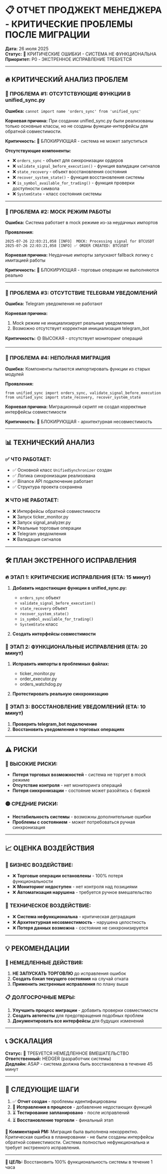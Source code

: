 # 📋 ОТЧЕТ ПРОДЖЕКТ МЕНЕДЖЕРА - КРИТИЧЕСКИЕ ПРОБЛЕМЫ ПОСЛЕ МИГРАЦИИ

**Дата:** 26 июля 2025  
**Статус:** 🚨 КРИТИЧЕСКИЕ ОШИБКИ - СИСТЕМА НЕ ФУНКЦИОНАЛЬНА  
**Приоритет:** P0 - ЭКСТРЕННОЕ ИСПРАВЛЕНИЕ ТРЕБУЕТСЯ  

---

## 🔥 КРИТИЧЕСКИЙ АНАЛИЗ ПРОБЛЕМ

### 🚨 **ПРОБЛЕМА #1: ОТСУТСТВУЮЩИЕ ФУНКЦИИ В unified_sync.py**

**Ошибка:** `cannot import name 'orders_sync' from 'unified_sync'`

**Корневая причина:** При создании unified_sync.py были реализованы только основные классы, но не созданы функции-интерфейсы для обратной совместимости.

**Критичность:** 🔴 БЛОКИРУЮЩАЯ - система не может запуститься

**Отсутствующие компоненты:**
- ❌ `orders_sync` - объект для синхронизации ордеров
- ❌ `validate_signal_before_execution()` - функция валидации сигналов  
- ❌ `state_recovery` - объект восстановления состояния
- ❌ `recover_system_state()` - функция восстановления системы
- ❌ `is_symbol_available_for_trading()` - функция проверки доступности символа
- ❌ `SystemState` - класс состояния системы

---

### 🚨 **ПРОБЛЕМА #2: MOCK РЕЖИМ РАБОТЫ**

**Ошибка:** Система работает в mock режиме из-за неудачных импортов

**Проявления:**
```
2025-07-26 22:03:21,058 [INFO]  MOCK: Processing signal for BTCUSDT
2025-07-26 22:03:21,058 [INFO] ✅ ORDER CREATED: BTCUSDT
```

**Корневая причина:** Неудачные импорты запускают fallback логику с имитацией работы

**Критичность:** 🔴 БЛОКИРУЮЩАЯ - торговые операции не выполняются реально

---

### 🚨 **ПРОБЛЕМА #3: ОТСУТСТВИЕ TELEGRAM УВЕДОМЛЕНИЙ**

**Ошибка:** Telegram уведомления не работают

**Корневая причина:** 
1. Mock режим не инициализирует реальные уведомления
2. Возможно отсутствует корректная инициализация telegram_bot

**Критичность:** 🟡 ВЫСОКАЯ - отсутствует мониторинг операций

---

### 🚨 **ПРОБЛЕМА #4: НЕПОЛНАЯ МИГРАЦИЯ**

**Ошибка:** Компоненты пытаются импортировать функции из старых модулей

**Проявления:**
```
from unified_sync import orders_sync, validate_signal_before_execution
from unified_sync import state_recovery, recover_system_state
```

**Корневая причина:** Миграционный скрипт не создал корректные интерфейсы совместимости

**Критичность:** 🔴 БЛОКИРУЮЩАЯ - архитектурная несовместимость

---

## 📊 ТЕХНИЧЕСКИЙ АНАЛИЗ

### ✅ **ЧТО РАБОТАЕТ:**
- ✅ Основной класс `UnifiedSynchronizer` создан
- ✅ Логика синхронизации реализована  
- ✅ Binance API подключение работает
- ✅ Структура проекта сохранена

### ❌ **ЧТО НЕ РАБОТАЕТ:**
- ❌ Интерфейсы обратной совместимости
- ❌ Запуск ticker_monitor.py
- ❌ Запуск signal_analyzer.py  
- ❌ Реальные торговые операции
- ❌ Telegram уведомления
- ❌ Валидация сигналов

---

## 🛠️ ПЛАН ЭКСТРЕННОГО ИСПРАВЛЕНИЯ

### 🔥 **ЭТАП 1: КРИТИЧЕСКИЕ ИСПРАВЛЕНИЯ (ETA: 15 минут)**

1. **Добавить недостающие функции в unified_sync.py:**
   - `orders_sync` объект
   - `validate_signal_before_execution()`
   - `state_recovery` объект  
   - `recover_system_state()`
   - `is_symbol_available_for_trading()`
   - `SystemState` класс

2. **Создать интерфейсы совместимости**

### 🔧 **ЭТАП 2: ФУНКЦИОНАЛЬНЫЕ ИСПРАВЛЕНИЯ (ETA: 20 минут)**

1. **Исправить импорты в проблемных файлах:**
   - ticker_monitor.py
   - order_executor.py  
   - orders_watchdog.py

2. **Протестировать реальную синхронизацию**

### 📱 **ЭТАП 3: ВОССТАНОВЛЕНИЕ УВЕДОМЛЕНИЙ (ETA: 10 минут)**

1. **Проверить telegram_bot подключение**
2. **Восстановить уведомления о торговых операциях**

---

## ⚠️ РИСКИ

### 🔴 **ВЫСОКИЕ РИСКИ:**
- **Потеря торговых возможностей** - система не торгует в mock режиме
- **Отсутствие контроля** - нет мониторинга операций  
- **Потеря синхронизации** - состояние может разойтись с биржей

### 🟡 **СРЕДНИЕ РИСКИ:**
- **Нестабильность системы** - возможны дополнительные ошибки
- **Проблемы с состоянием** - может потребоваться ручная синхронизация

---

## 📈 ОЦЕНКА ВОЗДЕЙСТВИЯ

### 🏢 **БИЗНЕС ВОЗДЕЙСТВИЕ:**
- ❌ **Торговые операции остановлены** - 100% потеря функциональности
- ❌ **Мониторинг недоступен** - нет контроля над позициями
- ❌ **Автоматизация нарушена** - требуется ручное вмешательство

### 🔧 **ТЕХНИЧЕСКОЕ ВОЗДЕЙСТВИЕ:**
- ❌ **Система нефункциональна** - критическая деградация
- ❌ **Архитектурная несовместимость** - нарушена целостность
- ❌ **Потеря данных возможна** - состояние не синхронизируется

---

## 💡 РЕКОМЕНДАЦИИ

### 🚨 **НЕМЕДЛЕННЫЕ ДЕЙСТВИЯ:**
1. **НЕ ЗАПУСКАТЬ ТОРГОВЛЮ** до исправления ошибок
2. **Создать бэкап текущего состояния** на случай отката
3. **Применить экстренные исправления** по плану выше

### 📋 **ДОЛГОСРОЧНЫЕ МЕРЫ:**
1. **Улучшить процесс миграции** - добавить проверки совместимости
2. **Создать автотесты** для предотвращения подобных проблем
3. **Документировать все интерфейсы** для будущих изменений

---

## 📞 ЭСКАЛАЦИЯ

**Статус:** 🚨 ТРЕБУЕТСЯ НЕМЕДЛЕННОЕ ВМЕШАТЕЛЬСТВО  
**Ответственный:** HEDGER (разработчик системы)  
**Дедлайн:** ASAP - система должна быть восстановлена в течение 45 минут  

---

## 🔄 СЛЕДУЮЩИЕ ШАГИ

1. ✅ **Отчет создан** - проблемы идентифицированы
2. 🔄 **Исправления в процессе** - добавление недостающих функций
3. ⏳ **Тестирование запланировано** - после исправлений
4. ⏳ **Восстановление торговли** - финальный этап

**💬 Комментарий PM:** Миграция была выполнена некорректно. Критическая ошибка в планировании - не были созданы интерфейсы обратной совместимости. Система полностью нефункциональна и требует экстренного исправления.

---

**🎯 ЦЕЛЬ:** Восстановить 100% функциональность системы в течение 1 часа
